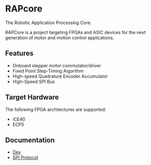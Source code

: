 # RAPcore

The Robotic Application Processing Core.

RAPCore is a project targeting FPGAs and ASIC devices for the next generation of motor and motion
control applications.

## Features

- Onboard stepper motor commutator/driver
- Fixed Point Step-Timing Algorithm
- High-speed Quadrature Encoder Accumulator
- High-Speed SPI Bus

## Target Hardware

The following FPGA architectures are supported:

- iCE40
- ECP5

## Documentation

- [Dev](./docs/dev.md)
- [SPI Protocol](./docs/spi_spec.md)
